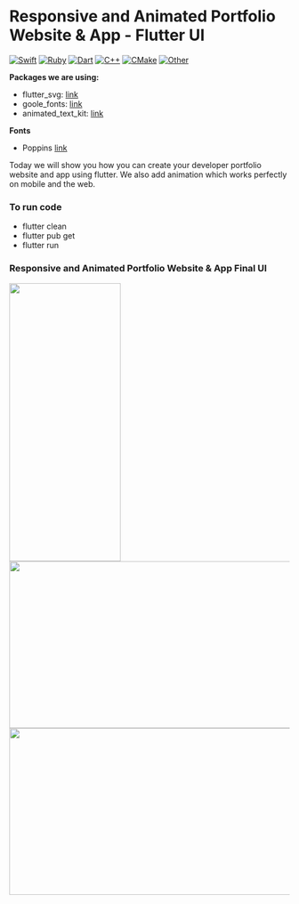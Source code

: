 # Responsive and Animated Portfolio Website & App - Flutter UI
[![Swift](https://img.shields.io/badge/swift-%2320232a.svg?style=for-the-badge&logo=swift&logoColor=%23F05138)](https://swift.org/)
[![Ruby](https://img.shields.io/badge/ruby-%2320232a.svg?style=for-the-badge&logo=ruby&logoColor=%23CC342D)](https://www.ruby-lang.org/)
[![Dart](https://img.shields.io/badge/dart-%2320232a.svg?style=for-the-badge&logo=dart&logoColor=%230175C2)](https://dart.dev/)
[![C++](https://img.shields.io/badge/c++-%2320232a.svg?style=for-the-badge&logo=c%2B%2B&logoColor=%2300599C)](https://isocpp.org/)
[![CMake](https://img.shields.io/badge/cmake-%2320232a.svg?style=for-the-badge&logo=cmake&logoColor=%23008FCC)](https://cmake.org/)
[![Other](https://img.shields.io/badge/other-%2320232a.svg?style=for-the-badge)]( )

**Packages we are using:**

- flutter_svg: [link](https://pub.dev/packages/flutter_svg)
- goole_fonts: [link](https://pub.dev/packages/google_fonts)
- animated_text_kit: [link](https://pub.dev/packages/animated_text_kit)

**Fonts**

- Poppins [link](https://fonts.google.com/specimen/Poppins)

Today we will show you how you can create your developer portfolio website and app using flutter. We also add animation which works perfectly on mobile and the web. 

### To run code
- flutter clean
- flutter pub get
- flutter run

### Responsive and Animated Portfolio Website & App Final UI
<img src="https://user-images.githubusercontent.com/124572978/219291397-b78c58aa-1124-437c-a70e-27416e313174.gif"
  width="200"  height="500" /><br>
<img src="https://user-images.githubusercontent.com/124572978/219294963-da4b8a2b-dff2-4ea5-8abc-bbfc3c28ec07.gif"
  width="700"  height="300" />
 <img src="https://user-images.githubusercontent.com/124572978/219297550-57064a43-b93a-4e4b-bff1-cef1b00f02d8.gif"
  width="700"  height="300" />
